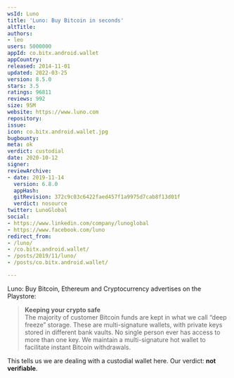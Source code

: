 ```yaml
---
wsId: Luno
title: 'Luno: Buy Bitcoin in seconds'
altTitle: 
authors:
- leo
users: 5000000
appId: co.bitx.android.wallet
appCountry: 
released: 2014-11-01
updated: 2022-03-25
version: 8.5.0
stars: 3.5
ratings: 96811
reviews: 992
size: 95M
website: https://www.luno.com
repository: 
issue: 
icon: co.bitx.android.wallet.jpg
bugbounty: 
meta: ok
verdict: custodial
date: 2020-10-12
signer: 
reviewArchive:
- date: 2019-11-14
  version: 6.8.0
  appHash: 
  gitRevision: 372c9c03c6422faed457f1a9975d7cab8f13d01f
  verdict: nosource
twitter: LunoGlobal
social:
- https://www.linkedin.com/company/lunoglobal
- https://www.facebook.com/luno
redirect_from:
- /luno/
- /co.bitx.android.wallet/
- /posts/2019/11/luno/
- /posts/co.bitx.android.wallet/

---
```


Luno: Buy Bitcoin, Ethereum and Cryptocurrency
advertises on the Playstore:

> **Keeping your crypto safe**<br>
> The majority of customer Bitcoin funds are kept in what we call “deep freeze” storage. These are multi-signature wallets, with private keys stored in different bank vaults. No single person ever has access to more than one key. We maintain a multi-signature hot wallet to facilitate instant Bitcoin withdrawals.

This tells us we are dealing with a custodial wallet here. Our verdict: **not
verifiable**.
